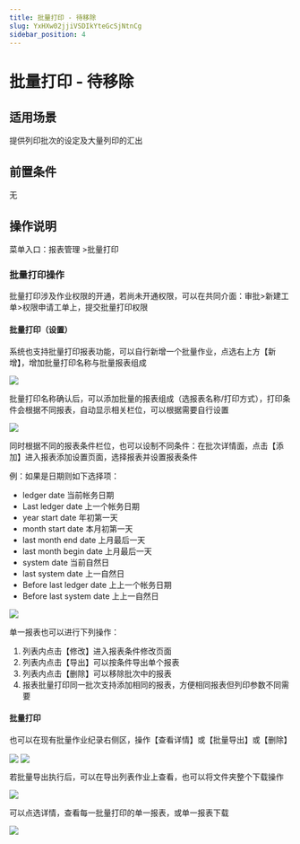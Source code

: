 ```yaml
---
title: 批量打印 - 待移除
slug: YxHXw02jjiVSDIkYteGcSjNtnCg
sidebar_position: 4
---
```



# 批量打印 - 待移除

## 适用场景

提供列印批次的设定及大量列印的汇出

## 前置条件

无

## 操作说明

菜单入口：报表管理 &gt;批量打印

### 批量打印操作

批量打印涉及作业权限的开通，若尚未开通权限，可以在共同介面：审批&gt;新建工单&gt;权限申请工单上，提交批量打印权限

#### 批量打印（设置）

系统也支持批量打印报表功能，可以自行新增一个批量作业，点选右上方【新增】，增加批量打印名称与批量报表组成

<img src="/assets/JcWNbTmB3okxI8xlgLrc4R3DnLc.png" src-width="3362" src-height="1526" align="center"/>

批量打印名称确认后，可以添加批量的报表组成（选报表名称/打印方式），打印条件会根据不同报表，自动显示相关栏位，可以根据需要自行设置

<img src="/assets/W77MbI4ynoxhEkxgELHcuv0Mnkb.png" src-width="2364" src-height="1348" align="center"/>

同时根据不同的报表条件栏位，也可以设制不同条件：在批次详情面，点击【添加】进入报表添加设置页面，选择报表并设置报表条件

 例：如果是日期则如下选择项：

- ledger date    当前帐务日期  
- Last ledger date 上一个帐务日期
- year start date     年初第一天
- month start date    本月初第一天
- last month end date   上月最后一天
- last month begin date 上月最后一天
- system date  当前自然日
- last system date 上一自然日
- Before last ledger date 上上一个帐务日期
- Before last system date 上上一自然日

<img src="/assets/DuqMbYgkpor9scxo4jXc8TG3n1d.png" src-width="2360" src-height="1352" align="center"/>

单一报表也可以进行下列操作：

1. 列表内点击【修改】进入报表条件修改页面
2. 列表内点击【导出】可以按条件导出单个报表
3. 列表内点击【删除】可以移除批次中的报表
4. 报表批量打印同一批次支持添加相同的报表，方便相同报表但列印参数不同需要

#### 批量打印

也可以在现有批量作业纪录右侧区，操作【查看详情】或【批量导出】或【删除】

<img src="/assets/Ee7ob11X3oGckCxZrsDcsIvtnPK.png" src-width="2352" src-height="940" align="center"/>

<img src="/assets/RmI4bYDYIocBftxKroOcWNSRnpx.png" src-width="2336" src-height="1248" align="center"/>

若批量导出执行后，可以在导出列表作业上查看，也可以将文件夹整个下载操作

<img src="/assets/VeTIbTrEWoi97xxfj1PcUBFqnsh.png" src-width="2832" src-height="834" align="center"/>

可以点选详情，查看每一批量打印的单一报表，或单一报表下载

<img src="/assets/Ytl6b71WNoExmxxjOGXc8knYnG4.png" src-width="2346" src-height="802" align="center"/>

